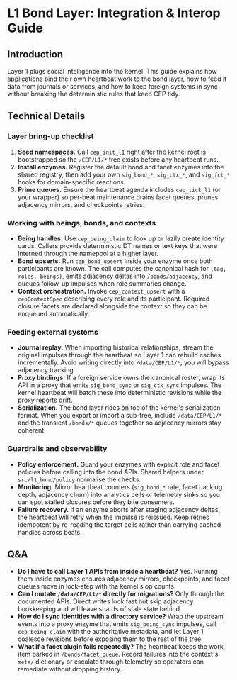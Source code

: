 # L1 Bond Layer: Integration & Interop Guide

## Introduction
Layer 1 plugs social intelligence into the kernel. This guide explains how applications bind their own heartbeat work to the bond layer, how to feed it data from journals or services, and how to keep foreign systems in sync without breaking the deterministic rules that keep CEP tidy.

## Technical Details
### Layer bring-up checklist
1. **Seed namespaces.** Call `cep_init_l1` right after the kernel root is bootstrapped so the `/CEP/L1/*` tree exists before any heartbeat runs.
2. **Install enzymes.** Register the default bond and facet enzymes into the shared registry, then add your own `sig_bond_*`, `sig_ctx_*`, and `sig_fct_*` hooks for domain-specific reactions.
3. **Prime queues.** Ensure the heartbeat agenda includes `cep_tick_l1` (or your wrapper) so per-beat maintenance drains facet queues, prunes adjacency mirrors, and checkpoints retries.

### Working with beings, bonds, and contexts
- **Being handles.** Use `cep_being_claim` to look up or lazily create identity cards. Callers provide deterministic DT names or text keys that were interned through the namepool at a higher layer.
- **Bond upserts.** Run `cep_bond_upsert` inside your enzyme once both participants are known. The call computes the canonical hash for `(tag, roles, beings)`, emits adjacency deltas into `/bonds/adjacency`, and queues follow-up impulses when role summaries change.
- **Context orchestration.** Invoke `cep_context_upsert` with a `cepContextSpec` describing every role and its participant. Required closure facets are declared alongside the context so they can be enqueued automatically.

### Feeding external systems
- **Journal replay.** When importing historical relationships, stream the original impulses through the heartbeat so Layer 1 can rebuild caches incrementally. Avoid writing directly into `/data/CEP/L1/*`; you will bypass adjacency tracking.
- **Proxy bindings.** If a foreign service owns the canonical roster, wrap its API in a proxy that emits `sig_bond_sync` or `sig_ctx_sync` impulses. The kernel heartbeat will batch these into deterministic revisions while the proxy reports drift.
- **Serialization.** The bond layer rides on top of the kernel's serialization format. When you export or import a sub-tree, include `/data/CEP/L1/*` and the transient `/bonds/*` queues together so adjacency mirrors stay coherent.

### Guardrails and observability
- **Policy enforcement.** Guard your enzymes with explicit role and facet policies before calling into the bond APIs. Shared helpers under `src/l1_bond/policy` normalise the checks.
- **Monitoring.** Mirror heartbeat counters (`sig_bond_*` rate, facet backlog depth, adjacency churn) into analytics cells or telemetry sinks so you can spot stalled closures before they bite consumers.
- **Failure recovery.** If an enzyme aborts after staging adjacency deltas, the heartbeat will retry when the impulse is reissued. Keep retries idempotent by re-reading the target cells rather than carrying cached handles across beats.

## Q&A
- **Do I have to call Layer 1 APIs from inside a heartbeat?** Yes. Running them inside enzymes ensures adjacency mirrors, checkpoints, and facet queues move in lock-step with the kernel's op counts.
- **Can I mutate `/data/CEP/L1/*` directly for migrations?** Only through the documented APIs. Direct writes look fast but skip adjacency bookkeeping and will leave shards of stale state behind.
- **How do I sync identities with a directory service?** Wrap the upstream events into a proxy enzyme that emits `sig_being_sync` impulses, call `cep_being_claim` with the authoritative metadata, and let Layer 1 coalesce revisions before exposing them to the rest of the tree.
- **What if a facet plugin fails repeatedly?** The heartbeat keeps the work item parked in `/bonds/facet_queue`. Record failures into the context's `meta/` dictionary or escalate through telemetry so operators can remediate without dropping history.
